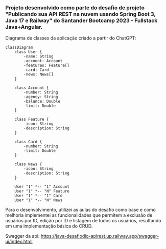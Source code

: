### Projeto desenvolvido como parte do desafio de projeto "Publicando sua API REST na nuvem usando Spring Boot 3, Java 17 e Railway" do Santander Bootcamp 2023 - Fullstack Java+Angular.


Diagrama de classes da aplicação criado a partir do ChatGPT:
```mermaid
classDiagram
    class User {
        -name: String
        -account: Account
        -features: Feature[]
        -card: Card
        -news: News[]
    }
    
    class Account {
        -number: String
        -agency: String
        -balance: Double
        -limit: Double
    }
    
    class Feature {
        -icon: String
        -description: String
    }
    
    class Card {
        -number: String
        -limit: Double
    }
    
    class News {
        -icon: String
        -description: String
    }
    
    User "1" *-- "1" Account 
    User "1" *-- "N" Feature 
    User "1" *-- "1" Card 
    User "1" *-- "N" News 
```


Para o desenvolvimento, utilizei as aulas do desafio como base e como melhoria implementei as funcionalidades que permitem a exclusão de usuários por ID, edição por ID e listagem de todos os usuários, resultando em uma implementação básica do CRUD.

Swagger da api: https://java-desafiodio-apirest.up.railway.app/swagger-ui/index.html
